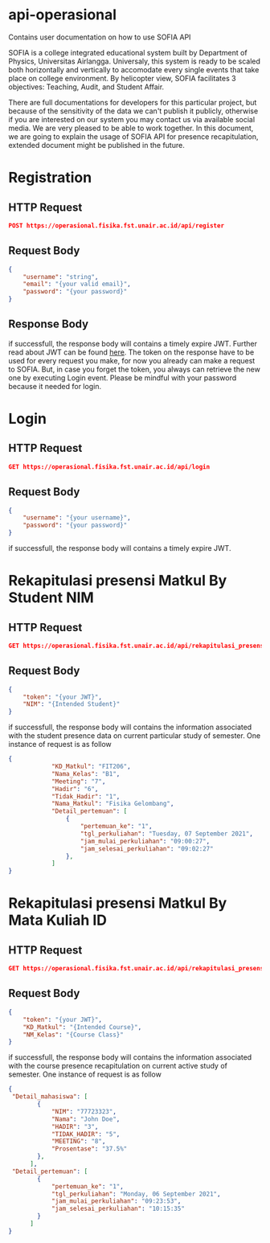 # api-operasional
Contains user documentation on how to use SOFIA API

SOFIA is a college integrated educational system built by Department of Physics, Universitas Airlangga. Universaly, this system is ready to be scaled both horizontally and vertically to accomodate every single events that take place on college environment. By helicopter view, SOFIA facilitates 3 objectives: Teaching, Audit, and Student Affair.

There are full documentations for developers for this particular project, but because of the sensitivity of the data we can't publish it publicly, otherwise if you are interested on our system you may contact us via available social media. We are very pleased to be able to work together. In this document, we are going to explain the usage of SOFIA API for presence recapitulation, extended document might be published in the future.

<h1>Registration</h1>

<h2>HTTP Request</h2>

```json
POST https://operasional.fisika.fst.unair.ac.id/api/register
```

<h2>Request Body</h2>

```json
{
    "username": "string",
    "email": "{your valid email}",
    "password": "{your password}"
}
```

<h2>Response Body</h2>

if successfull, the response body will contains a timely expire JWT. Further read about JWT can be found <a href="https://jwt.io/introduction">here</a>. The token on the response have to be used for every request you make, for now you already can make a request to SOFIA. But, in case you forget the token, you always can retrieve the new one by executing Login event. Please be mindful with your password because it needed for login.

<h1>Login</h1>

<h2>HTTP Request</h2>

```json
GET https://operasional.fisika.fst.unair.ac.id/api/login
```

<h2>Request Body</h2>

```json
{
    "username": "{your username}",
    "password": "{your password}"
}
```
if successfull, the response body will contains a timely expire JWT.

<h1>Rekapitulasi presensi Matkul By Student NIM</h1>

<h2>HTTP Request</h2>

```json
GET https://operasional.fisika.fst.unair.ac.id/api/rekapitulasi_presensi_mahasiswa
```

<h2>Request Body</h2>

```json
{
    "token": "{your JWT}",
    "NIM": "{Intended Student}"
}
```
if successfull, the response body will contains the information associated with the student presence data on current particular study of semester. One instance of request is as follow

```json
{
            "KD_Matkul": "FIT206",
            "Nama_Kelas": "B1",
            "Meeting": "7",
            "Hadir": "6",
            "Tidak_Hadir": "1",
            "Nama_Matkul": "Fisika Gelombang",
            "Detail_pertemuan": [
                {
                    "pertemuan_ke": "1",
                    "tgl_perkuliahan": "Tuesday, 07 September 2021",
                    "jam_mulai_perkuliahan": "09:00:27",
                    "jam_selesai_perkuliahan": "09:02:27"
                },
            ]
}
```

<h1>Rekapitulasi presensi Matkul By Mata Kuliah ID</h1>

<h2>HTTP Request</h2>

```json
GET https://operasional.fisika.fst.unair.ac.id/api/rekapitulasi_presensi_matkul
```

<h2>Request Body</h2>

```json
{
    "token": "{your JWT}",
    "KD_Matkul": "{Intended Course}",
    "NM_Kelas": "{Course Class}"
}
```
if successfull, the response body will contains the information associated with the course presence recapitulation on current active study of semester. One instance of request is as follow

```json
{
 "Detail_mahasiswa": [
        {
            "NIM": "77723323",
            "Nama": "John Doe",
            "HADIR": "3",
            "TIDAK_HADIR": "5",
            "MEETING": "8",
            "Prosentase": "37.5%"
        },
      ],
 "Detail_pertemuan": [
        {
            "pertemuan_ke": "1",
            "tgl_perkuliahan": "Monday, 06 September 2021",
            "jam_mulai_perkuliahan": "09:23:53",
            "jam_selesai_perkuliahan": "10:15:35"
        }
      ]
}
```



